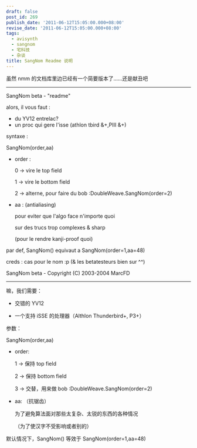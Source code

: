 ```yaml
---
draft: false
post_id: 269
publish_date: '2011-06-12T15:05:00.000+08:00'
revise_date: '2011-06-12T15:05:00.000+08:00'
tags:
  - avisynth
  - sangnom
  - 宅科技
  - 杂谈
title: SangNom Readme 说明
---
```


虽然 nmm 的文档库里边已经有一个简要版本了……还是献丑吧

---

SangNom beta - "readme"

alors, il vous faut :

- du YV12 entrelac?
- un proc qui gere l'isse (athlon tbird &+,PIII &+)

syntaxe :

SangNom(order,aa)

- order :

  0 -> vire le top field

  1 -> vire le bottom field

  2 -> alterne, pour faire du bob :DoubleWeave.SangNom(order=2)

- aa : (antialiasing)

  pour eviter que l'algo face n'importe quoi

  sur des trucs trop complexes & sharp

  (pour le rendre kanji-proof quoi)

par def, SangNom() equivaut a SangNom(order=1,aa=48)

creds : cas pour le nom :p (& les betatesteurs bien sur ^^)

SangNom beta - Copyright (C) 2003-2004 MarcFD

---

嘛，我们需要：

- 交错的 YV12

- 一个支持 iSSE 的处理器（Althlon Thunderbird+, P3+）

参数：

SangNom(order,aa)

- order:

  1 -> 保持 top field

  2 -> 保持 bottom field

  3 -> 交替，用来做 bob :DoubleWeave.SangNom(order=2)

- aa: （抗锯齿）

  为了避免算法面对那些太复杂、太锐的东西的各种情况

  （为了使汉字不受影响或者别的）

默认情况下，SangNom() 等效于 SangNom(order=1,aa=48)

